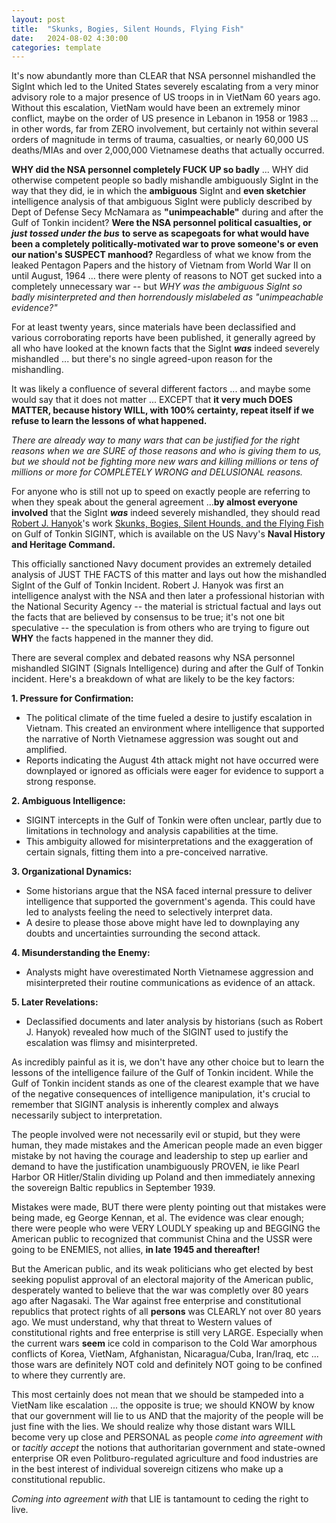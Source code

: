 ```yaml
---
layout: post
title:  "Skunks, Bogies, Silent Hounds, Flying Fish"
date:   2024-08-02 4:30:00
categories: template
---
```


It's now abundantly more than CLEAR that NSA personnel mishandled the SigInt which led to the United States severely escalating from a very minor advisory role to a major presence of US troops in in VietNam 60 years ago. Without this escalation, VietNam would have been an extremely minor conflict, maybe on the order of US presence in Lebanon in 1958 or 1983 ... in other words, far from ZERO involvement, but certainly not within several orders of magnitude in terms of trauma, casualties, or nearly 60,000 US deaths/MIAs and over 2,000,000 Vietnamese deaths that actually occurred.

**WHY did the NSA personnel completely FUCK UP so badly** ... WHY did otherwise competent people so badly mishandle ambiguously SigInt in the way that they did, ie in which the **ambiguous** SigInt and **even sketchier** intelligence analysis of that ambiguous SigInt were publicly described by Dept of Defense Secy McNamara as **"unimpeachable"** during and after the Gulf of Tonkin incident? **Were the NSA personnel political casualties, or** ***just tossed under the bus*** **to serve as scapegoats for what would have been a completely politically-motivated war to prove someone's or even our nation's SUSPECT manhood?** Regardless of what we know from the leaked Pentagon Papers and the history of Vietnam from World War II on until August, 1964 ... there were plenty of reasons to NOT get sucked into a completely unnecessary war -- but *WHY was the ambiguous SigInt so badly misinterpreted and then horrendously mislabeled as "unimpeachable evidence?"* 

For at least twenty years, since materials have been declassified and various corroborating reports have been published, it generally agreed by all who have looked at the known facts that the SigInt ***was*** indeed severely mishandled ... but there's no single agreed-upon reason for the mishandling. 

It was likely a confluence of several different factors ... and maybe some would say that it does not matter ... EXCEPT that **it very much DOES MATTER, because history WILL, with 100% certainty, repeat itself if we refuse to learn the lessons of what happened.**  

*There are already way to many wars that can be justified for the right reasons when we are SURE of those reasons and who is giving them to us, but we should not be fighting more new wars and killing millions or tens of millions or more for COMPLETELY WRONG and DELUSIONAL reasons.*


For anyone who is still not up to speed on exactly people are referring to when they speak about the general agreement ...**by almost everyone involved** that the SigInt ***was*** indeed severely mishandled, they should read [Robert J. Hanyok](https://www.britannica.com/contributor/Robert-Hanyok/9553093)'s work [Skunks, Bogies, Silent Hounds, and the Flying Fish](https://www.history.navy.mil/research/library/online-reading-room/title-list-alphabetically/s/skunks-bogies-silent-hounds-flying-fish.html) on Gulf of Tonkin SIGINT, which is available on the US Navy's **Naval History and Heritage Command.** 

This officially sanctioned Navy document provides an extremely detailed analysis of JUST THE FACTS of this matter and lays out how the mishandled SigInt of the Gulf of Tonkin Incident. Robert J. Hanyok was first an intelligence analyst with the NSA and then later a professional historian with the National Security Agency -- the material is strictual factual and lays out the facts that are believed by consensus to be true; it's not one bit speculative -- the speculation is from others who are trying to figure out **WHY** the facts happened in the manner they did.

There are several complex and debated reasons why NSA personnel mishandled SIGINT (Signals Intelligence) during and after the Gulf of Tonkin incident. Here's a breakdown of what are likely to be the key factors:

**1. Pressure for Confirmation:**
* The political climate of the time fueled a desire to justify escalation in Vietnam. This created an environment where intelligence that supported the narrative of North Vietnamese aggression was sought out and amplified.
* Reports indicating the August 4th attack might not have occurred were downplayed or ignored as officials were eager for evidence to support a strong response.

**2. Ambiguous Intelligence:**
* SIGINT intercepts in the Gulf of Tonkin were often unclear, partly due to limitations in technology and analysis capabilities at the time.
* This ambiguity allowed for misinterpretations and the exaggeration of certain signals, fitting them into a pre-conceived narrative.

**3. Organizational Dynamics:**
* Some historians argue that the NSA faced internal pressure to deliver intelligence that supported the government's agenda. This could have led to analysts feeling the need to selectively interpret data.
* A desire to please those above might have led to downplaying any doubts and uncertainties surrounding the second attack.

**4. Misunderstanding the Enemy:**
* Analysts might have overestimated North Vietnamese aggression and misinterpreted their routine communications as evidence of an attack.

**5. Later Revelations:**
* Declassified documents and later analysis by historians (such as Robert J. Hanyok) revealed how much of the SIGINT used to justify the escalation was flimsy and misinterpreted.


As incredibly painful as it is, we don't have any other choice but to learn the lessons of the intelligence failure of the Gulf of Tonkin incident. While the Gulf of Tonkin incident stands as one of the clearest example that we have of the negative consequences of intelligence manipulation, it's crucial to remember that SIGINT analysis is inherently complex and always necessarily subject to interpretation. 

The people involved were not necessarily evil or stupid, but they were human, they made mistakes and the American people made an even bigger mistake by not having the courage and leadership to step up earlier and demand to have the justification unambiguously PROVEN, ie like Pearl Harbor OR Hitler/Stalin dividing up Poland and then immediately annexing the sovereign Baltic republics in September 1939. 

Mistakes were made, BUT there were plenty pointing out that mistakes were being made, eg George Kennan, et al. The evidence was clear enough; there were people who were VERY LOUDLY speaking up and BEGGING the American public to recognized that communist China and the USSR were going to be ENEMIES, not allies, **in late 1945 and thereafter!**

But the American public, and its weak politicians who get elected by best seeking populist approval of an electoral majority of the American public, desperately wanted to believe that the war was completly over 80 years ago after Nagasaki. The War against free enterprise and constitutional republics that protect rights of all **persons** was CLEARLY not over 80 years ago.  We must understand, why that threat to Western values of constitutional rights and free enterprise is still very LARGE.  Especially when the current wars **seem** ice cold in comparison to the Cold War amorphous conflicts of Korea, VietNam, Afghanistan, Nicaragua/Cuba, Iran/Iraq, etc ... those wars are definitely NOT cold and definitely NOT going to be confined to where they currently are.  

This most certainly does not mean that we should be stampeded into a VietNam like escalation ... the opposite is true; we should KNOW by know that our government will lie to us AND that the majority of the people will be just fine with the lies. We should realize why those distant wars WILL become very up close and PERSONAL as people *come into agreement with* or *tacitly accept* the notions that authoritarian government and state-owned enterprise OR even Politburo-regulated agriculture and food industries are in the best interest of individual sovereign citizens who make up a constitutional republic. 

*Coming into agreement with* that LIE is tantamount to ceding the right to live.